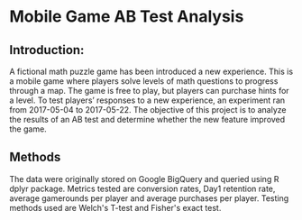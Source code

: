# Mobile Game AB Test Analysis

## Introduction:
A fictional math puzzle game has been introduced a new experience. This is a mobile game where players solve levels of math questions to progress through a map. The game is free to play, but players can purchase hints for a level. To test players’ responses to a new experience, an experiment ran from 2017-05-04 to 2017-05-22.
The objective of this project is to analyze the results of an AB test and determine whether the new feature improved the game.

## Methods
The data were originally stored on Google BigQuery and queried using R dplyr package. Metrics tested are conversion rates, Day1 retention rate, average gamerounds per player and average purchases per player. Testing methods used are Welch's T-test and Fisher's exact test.

